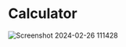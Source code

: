 # Calculator
![Screenshot 2024-02-26 111428](https://github.com/Prathwalker/Calculator/assets/129682086/f84a09aa-e7bd-435e-9dac-2158f45d36cc)
